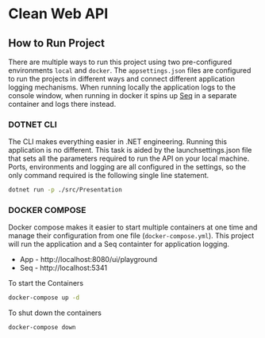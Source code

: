 # Clean Web API

## How to Run Project

There are multiple ways to run this project using two pre-configured environments `local` and `docker`.  The `appsettings.json` files are configured to run the projects in different ways and connect different application logging mechanisms.  When running locally the application logs to the console window, when running in docker it spins up [Seq]() in a separate container and logs there instead.

### DOTNET CLI

The CLI makes everything easier in .NET engineering.  Running this application is no different.  This task is aided by the launchsettings.json file that sets all the parameters required to run the API on your local machine.  Ports, environments and logging are all configured in the settings, so the only command required is the following single line statement.  

``` bash
dotnet run -p ./src/Presentation
```

### DOCKER COMPOSE

Docker compose makes it easier to start multiple containers at one time and manage their configuration from one file (`docker-compose.yml`).  This project will run the application and a Seq containter for application logging.  

- App - http://localhost:8080/ui/playground
- Seq - http://localhost:5341

To start the Containers

``` bash
docker-compose up -d
```

To shut down the containers

``` bash
docker-compose down
```
